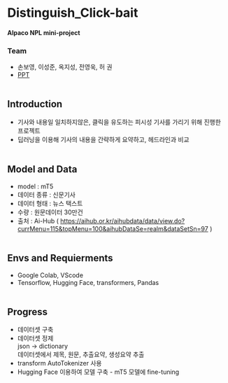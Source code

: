 # Distinguish_Click-bait
#### Alpaco NPL mini-project
### Team
* 손보영, 이성준, 옥지성, 전영욱, 허 권   
* [PPT](https://github.com/heokwon/Distinguish_Click-bait/blob/main/%EA%B8%B0%EC%82%AC%EC%9A%94%EC%95%BD%EB%AA%A8%EB%8D%B8.pptx)
<br><br>
## Introduction
* 기사와 내용일 일치하지않은, 클릭을 유도하는 피시성 기사를 가리기 위해 진행한 프로젝트
* 딥러닝을 이용해 기사의 내용을 간략하게 요약하고, 헤드라인과 비교
<br><br>
## Model and Data
* model : mT5
* 데이터 종류 : 신문기사
* 데이터 형태 : 뉴스 택스트
* 수량 : 원문데이터 30만건
* 출처 : Ai-Hub ( https://aihub.or.kr/aihubdata/data/view.do?currMenu=115&topMenu=100&aihubDataSe=realm&dataSetSn=97 )
<br><br>
## Envs and Requierments
* Google Colab, VScode
* Tensorflow, Hugging Face, transformers, Pandas
<br><br>
## Progress
* 데이터셋 구축
* 데이터셋 정제   
json -> dictionary   
데이터셋에서 제목, 원문, 추출요약, 생성요약 추출   
* transform AutoTokenizer 사용
* Hugging Face 이용하여 모델 구축 - mT5 모델에 fine-tuning

